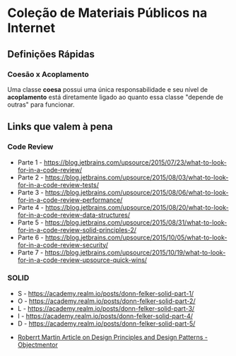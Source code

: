 # Coleção de Materiais Públicos na Internet


## Definições Rápidas

### Coesão x Acoplamento
Uma classe **coesa** possui uma única responsabilidade e seu nível de **acoplamento** está diretamente ligado ao quanto essa classe "depende de outras" para funcionar.

## Links que valem à pena

### Code Review
* Parte 1 - https://blog.jetbrains.com/upsource/2015/07/23/what-to-look-for-in-a-code-review/
* Parte 2 - https://blog.jetbrains.com/upsource/2015/08/03/what-to-look-for-in-a-code-review-tests/
* Parte 3 - https://blog.jetbrains.com/upsource/2015/08/06/what-to-look-for-in-a-code-review-performance/
* Parte 4 - https://blog.jetbrains.com/upsource/2015/08/20/what-to-look-for-in-a-code-review-data-structures/
* Parte 5 - https://blog.jetbrains.com/upsource/2015/08/31/what-to-look-for-in-a-code-review-solid-principles-2/
* Parte 6 - https://blog.jetbrains.com/upsource/2015/10/05/what-to-look-for-in-a-code-review-security/
* Parte 7 - https://blog.jetbrains.com/upsource/2015/10/19/what-to-look-for-in-a-code-review-upsource-quick-wins/

### SOLID
* S - https://academy.realm.io/posts/donn-felker-solid-part-1/
* O - https://academy.realm.io/posts/donn-felker-solid-part-2/
* L - https://academy.realm.io/posts/donn-felker-solid-part-3/
* I - https://academy.realm.io/posts/donn-felker-solid-part-4/
* D - https://academy.realm.io/posts/donn-felker-solid-part-5/

+ [Roberrt Martin Article on Design Principles and Design Patterns - Objectmentor](https://web.archive.org/web/20150906155800/http:/www.objectmentor.com/resources/articles/Principles_and_Patterns.pdf)